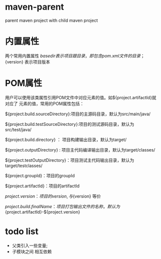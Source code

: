# maven-parent
parent maven project with child maven project

# 内置属性
两个常用内置属性 ${basedir} 表示项目跟目录，即包含pom.xml文件的目录；${version} 表示项目版本

# POM属性
用户可以使用该类属性引用POM文件中对应元素的值。如${project.artifactId}就对应了<project> <artifactId>元素的值，常用的POM属性包括：

${project.build.sourceDirectory}:项目的主源码目录，默认为src/main/java/

${project.build.testSourceDirectory}:项目的测试源码目录，默认为src/test/java/

${project.build.directory} ： 项目构建输出目录，默认为target/

${project.outputDirectory} : 项目主代码编译输出目录，默认为target/classes/

${project.testOutputDirectory}：项目测试主代码输出目录，默认为target/testclasses/

${project.groupId}：项目的groupId

${project.artifactId}：项目的artifactId

${project.version}：项目的version,与${version} 等价

${project.build.finalName}：项目打包输出文件的名称，默认为${project.artifactId}-${project.version}


# todo list
* 父类引入一些变量;
* 子模块之间 相互依赖
